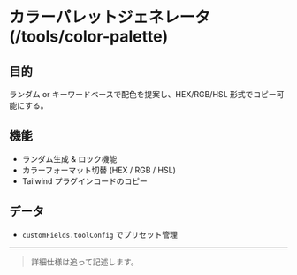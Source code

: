 # カラーパレットジェネレータ (/tools/color-palette)

## 目的

ランダム or キーワードベースで配色を提案し、HEX/RGB/HSL 形式でコピー可能にする。

## 機能

- ランダム生成 & ロック機能
- カラーフォーマット切替 (HEX / RGB / HSL)
- Tailwind プラグインコードのコピー

## データ

- `customFields.toolConfig` でプリセット管理

---

> 詳細仕様は追って記述します。
